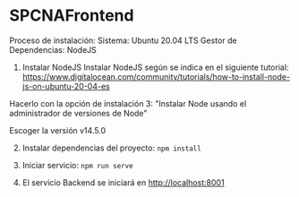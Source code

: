 # SPCNAFrontend
Proceso de instalación:
Sistema: Ubuntu 20.04 LTS
Gestor de Dependencias: NodeJS

1. Instalar NodeJS
Instalar NodeJS según se indica en el siguiente tutorial:
https://www.digitalocean.com/community/tutorials/how-to-install-node-js-on-ubuntu-20-04-es

Hacerlo con la opción de instalación 3: "Instalar Node usando el administrador de versiones de Node"


Escoger la versión v14.5.0

2. Instalar dependencias del proyecto:
`npm install`

3. Iniciar servicio:
`npm run serve`

6. El servicio Backend se iniciará en
[http://localhost:8001](http://localhost:8001)








